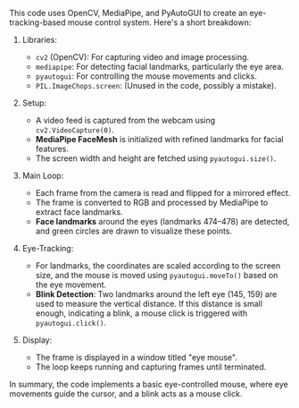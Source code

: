 This code uses OpenCV, MediaPipe, and PyAutoGUI to create an eye-tracking-based mouse control system. Here's a short breakdown:

1. Libraries:
   - `cv2` (OpenCV): For capturing video and image processing.
   - `mediapipe`: For detecting facial landmarks, particularly the eye area.
   - `pyautogui`: For controlling the mouse movements and clicks.
   - `PIL.ImageChops.screen`: (Unused in the code, possibly a mistake).

2. Setup:
   - A video feed is captured from the webcam using `cv2.VideoCapture(0)`.
   - **MediaPipe FaceMesh** is initialized with refined landmarks for facial features.
   - The screen width and height are fetched using `pyautogui.size()`.

3. Main Loop:
   - Each frame from the camera is read and flipped for a mirrored effect.
   - The frame is converted to RGB and processed by MediaPipe to extract face landmarks.
   - **Face landmarks** around the eyes (landmarks 474–478) are detected, and green circles are drawn to visualize these points.

4. Eye-Tracking:
   - For landmarks, the coordinates are scaled according to the screen size, and the mouse is moved using `pyautogui.moveTo()` based on the eye movement.
   - **Blink Detection**: Two landmarks around the left eye (145, 159) are used to measure the vertical distance. If this distance is small enough, indicating a blink, a mouse click is triggered with `pyautogui.click()`.

5. Display:
   - The frame is displayed in a window titled "eye mouse".
   - The loop keeps running and capturing frames until terminated.

In summary, the code implements a basic eye-controlled mouse, where eye movements guide the cursor, and a blink acts as a mouse click.
